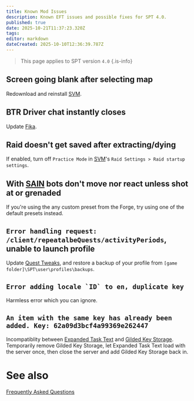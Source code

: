 ```yaml
---
title: Known Mod Issues
description: Known EFT issues and possible fixes for SPT 4.0.
published: true
date: 2025-10-21T11:37:23.320Z
tags: 
editor: markdown
dateCreated: 2025-10-10T12:36:39.787Z
---
```


> This page applies to SPT version `4.0`
{.is-info}


## Screen going blank after selecting map
Redownload and reinstall [SVM](https://forge.sp-tarkov.com/mod/236/server-value-modifier-svm).

## BTR Driver chat instantly closes
Update [Fika](https://forge.sp-tarkov.com/mod/2326/project-fika).

## Raid doesn't get saved after extracting/dying
If enabled, turn off `Practice Mode` in [SVM](<https://forge.sp-tarkov.com/mod/236/server-value-modifier-svm>)'s `Raid Settings > Raid startup settings`.


## With [SAIN](<https://forge.sp-tarkov.com/mod/791/sain-solarints-ai-modifications-full-ai-combat-system-replacement>) bots don't move nor react unless shot at or grenaded 
If you're using the any custom preset from the Forge, try using one of the default presets instead.

## `Error handling request: /client/repeatalbeQuests/activityPeriods`, unable to launch profile
Update [Quest Tweaks](<https://forge.sp-tarkov.com/mod/1537/sgtlaggys-quest-tweaks>), and restore a backup of your profile from `[game folder]\SPT\user\profiles\backups`.

## ``Error adding locale `ID` to en, duplicate key``
Harmless error which you can ignore.

## `An item with the same key has already been added. Key: 62a09d3bcf4a99369e262447`
Incompatiblity between [Expanded Task Text](<https://forge.sp-tarkov.com/mod/2389/expanded-task-text>) and [Gilded Key Storage](<https://forge.sp-tarkov.com/mod/865/gilded-key-storage>). Temporarily remove Gilded Key Storage, let Expanded Task Text load with the server once, then close the server and add Gilded Key Storage back in.




# See also
[Frequently Asked Questions](/FAQs_40)